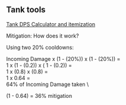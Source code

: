 ## Tank tools

[Tank DPS Calculator and itemization](https://bit.ly/TankDPSCalc520) 

Mitigation: How does it work?

Using two 20% cooldowns:

Incoming Damage x (1 - (20%)) x (1 - (20%)) = \
1 x (1 - (0.2)) x ( 1 - (0.2)) = \
1 x (0.8) x (0.8) = \
1 x 0.64 = \
64% of Incoming Damage taken \

(1 - 0.64) = 36% mitigation
